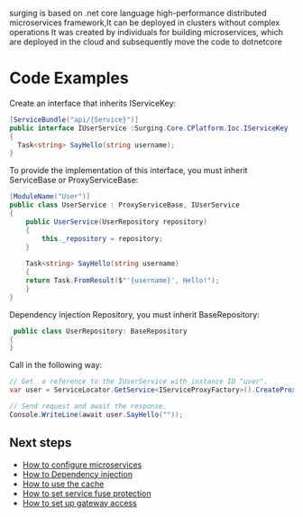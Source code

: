 surging is based on .net core language high-performance distributed microservices framework,It can be deployed in clusters without complex operations
It was created by individuals for building microservices, which are deployed in the cloud and subsequently move the code to dotnetcore

Code Examples
=============

Create an interface that inherits IServiceKey:
```c#
[ServiceBundle("api/{Service}")]
public interface IUserService :Surging.Core.CPlatform.Ioc.IServiceKey
{
  Task<string> SayHello(string username);
}
```

To provide the implementation of this interface, you must inherit ServiceBase or ProxyServiceBase:
```c#
[ModuleName("User")]
public class UserService : ProxyServiceBase, IUserService
{
    public UserService(UserRepository repository)
    {
        this._repository = repository;
    }
	
    Task<string> SayHello(string username)
    {
	return Task.FromResult($"'{username}', Hello!");
    }
}
```

Dependency injection Repository, you must inherit BaseRepository:
```c#
 public class UserRepository: BaseRepository
{
}
```

Call in the following way:
```c#
// Get  a reference to the IUserService with instance ID "user".
var user = ServiceLocator.GetService<IServiceProxyFactory>().CreateProxy<IUserService>("User");

// Send request and await the response.
Console.WriteLine(await user.SayHello(""));
```

## Next steps

* [How to configure microservices](https://github.com/dotnetcore/surging/blob/master/docs/docs.en/ConfigMicroservices.md)
* [How to Dependency injection](https://github.com/dotnetcore/surging/blob/master/docs/docs.en/DependencyInjection.md)
* [How to use the cache]()
* [How to set service fuse protection]()
* [How to set up gateway access]()
